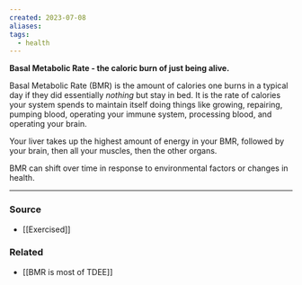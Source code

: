 ```yaml
---
created: 2023-07-08
aliases: 
tags:
  - health
---
```

**Basal Metabolic Rate - the caloric burn of just being alive.**

Basal Metabolic Rate (BMR) is the amount of calories one burns in a typical day if they did essentially *nothing* but stay in bed. It is the rate of calories your system spends to maintain itself doing things like growing, repairing, pumping blood, operating your immune system, processing blood, and operating your brain. 

Your liver takes up the highest amount of energy in your BMR, followed by your brain, then all your muscles, then the other organs.

BMR can shift over time in response to environmental factors or changes in health.

---

### Source
- [[Exercised]]

### Related
- [[BMR is  most  of TDEE]]